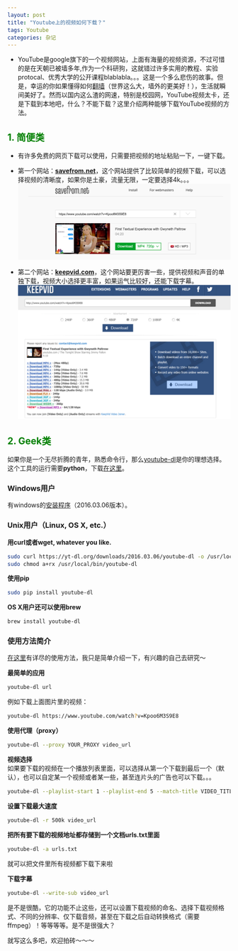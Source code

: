 ```yaml
---
layout: post
title: "Youtube上的视频如何下载？"
tags: Youtube
categories: 杂记
---
```

- YouTube是google旗下的一个视频网站，上面有海量的视频资源，不过可惜的是在天朝已被墙多年,作为一个科研狗，这就错过许多实用的教程、实验protocal、优秀大学的公开课程blablabla。。。这是一个多么悲伤的故事。但是，幸运的你如果懂得如何[翻墙](https://blog.phpgao.com/shadowsocks_on_linux.html)（世界这么大，墙外的更美好！），生活就瞬间美好了。然而以国内这么渣的网速，特别是校园网，YouTube视频太卡，还是下载到本地吧，什么？不能下载？这里介绍两种能够下载YouTube视频的方法。  

## <font color='green'>1. 简便类</font>
- 有许多免费的网页下载可以使用，只需要把视频的地址粘贴一下，一键下载。
- 第一个网站：[**savefrom.net**](http://en.savefrom.net/)，这个网站提供了比较简单的视频下载，可以选择视频的清晰度，如果你是土豪，流量无限，一定要选择4k。。。
![savefrom.net](/media/images/20160307/savefrom.png)


- 第二个网站：[**keepvid.com**](http://keepvid.com/)，这个网站要更厉害一些，提供视频和声音的单独下载，视频大小选择更丰富，如果运气比较好，还能下载字幕。
![keepvid.com](/media/images/20160307/keepvid.png)  


## <font color='green'>2. Geek类</font>
如果你是一个无尽折腾的青年，熟悉命令行，那么[youtube-dl](https://rg3.github.io/youtube-dl/)是你的理想选择。这个工具的运行需要**python**，下载[在这里](https://www.python.org/downloads/)。

### Windows用户
有windows的[安装程序](https://yt-dl.org/downloads/2016.03.06/youtube-dl.exe)（2016.03.06版本）。

### Unix用户（Linux, OS X, etc.）
**用curl或者wget, whatever you like.**  

```bash
sudo curl https://yt-dl.org/downloads/2016.03.06/youtube-dl -o /usr/local/bin/youtube-dl
sudo chmod a+rx /usr/local/bin/youtube-dl
```

**使用pip** 
 
```bash
sudo pip install youtube-dl
```

**OS X用户还可以使用brew**  

```bash 
brew install youtube-dl
```
  

### 使用方法简介      
[在这里](https://github.com/rg3/youtube-dl/blob/master/README.md#readme)有详尽的使用方法，我只是简单介绍一下，有兴趣的自己去研究～  

**最简单的应用**  

```bash
youtube-dl url
```

例如下载上面图片里的视频：   

```bash
youtube-dl https://www.youtube.com/watch?v=Kpoo6M3S9E8
```

**使用代理（proxy）**    

```bash
youtube-dl --proxy YOUR_PROXY video_url
```

**视频选择**    
如果要下载的视频在一个播放列表里面，可以选择从第一个下载到最后一个（默认），也可以自定某一个视频或者某一些，甚至连片头的广告也可以下载。。。  

```bash
youtube-dl --playlist-start 1 --playlist-end 5 --match-title VIDEO_TITLE --include-ads video_url
```

**设置下载最大速度**  

```bash
youtube-dl -r 500k video_url
```  

**把所有要下载的视频地址都存储到一个文档urls.txt里面**     

```bash
youtube-dl -a urls.txt
```
  
就可以把文件里所有视频都下载下来啦  

**下载字幕**   

```bash
youtube-dl --write-sub video_url
```  

是不是很酷，它的功能不止这些，还可以设置下载视频的命名、选择下载视频格式、不同的分辨率、仅下载音频，甚至在下载之后自动转换格式（需要ffmpeg）！等等等等。是不是很强大？

就写这么多吧，欢迎拍砖～～～

 
